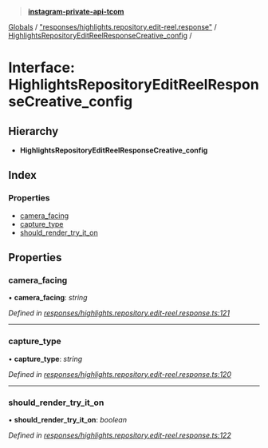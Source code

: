 > **[instagram-private-api-tcom](../README.md)**

[Globals](../README.md) / ["responses/highlights.repository.edit-reel.response"](../modules/_responses_highlights_repository_edit_reel_response_.md) / [HighlightsRepositoryEditReelResponseCreative_config](_responses_highlights_repository_edit_reel_response_.highlightsrepositoryeditreelresponsecreative_config.md) /

# Interface: HighlightsRepositoryEditReelResponseCreative_config

## Hierarchy

* **HighlightsRepositoryEditReelResponseCreative_config**

## Index

### Properties

* [camera_facing](_responses_highlights_repository_edit_reel_response_.highlightsrepositoryeditreelresponsecreative_config.md#camera_facing)
* [capture_type](_responses_highlights_repository_edit_reel_response_.highlightsrepositoryeditreelresponsecreative_config.md#capture_type)
* [should_render_try_it_on](_responses_highlights_repository_edit_reel_response_.highlightsrepositoryeditreelresponsecreative_config.md#should_render_try_it_on)

## Properties

###  camera_facing

• **camera_facing**: *string*

*Defined in [responses/highlights.repository.edit-reel.response.ts:121](https://github.com/cuonglnhust/instagram-private-api-tcom/blob/3e16058/src/responses/highlights.repository.edit-reel.response.ts#L121)*

___

###  capture_type

• **capture_type**: *string*

*Defined in [responses/highlights.repository.edit-reel.response.ts:120](https://github.com/cuonglnhust/instagram-private-api-tcom/blob/3e16058/src/responses/highlights.repository.edit-reel.response.ts#L120)*

___

###  should_render_try_it_on

• **should_render_try_it_on**: *boolean*

*Defined in [responses/highlights.repository.edit-reel.response.ts:122](https://github.com/cuonglnhust/instagram-private-api-tcom/blob/3e16058/src/responses/highlights.repository.edit-reel.response.ts#L122)*